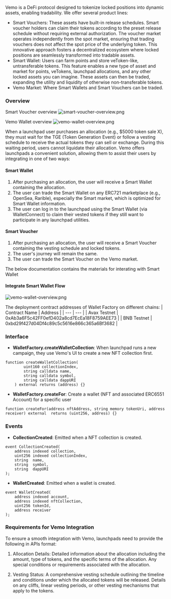 Vemo is a DeFi protocol designed to tokenize locked positions into dynamic assets, enabling tradability. We offer several product lines:
* Smart Vouchers: These assets have built-in release schedules. Smart voucher holders can claim their tokens according to the preset release schedule without requiring external authorization. The voucher market operates independently from the spot market, ensuring that trading vouchers does not affect the spot price of the underlying token. This innovative approach fosters a decentralized ecosystem where locked positions are seamlessly transformed into tradable assets.
* Smart Wallet: Users can farm points and store veToken-like, untransferable tokens. This feature enables a new type of asset and market for points, veTokens, launchpad allocations, and any other locked assets you can imagine. These assets can then be traded, expanding the utility and liquidity of otherwise non-transferable tokens.
* Vemo Market: Where Smart Wallets and Smart Vouchers can be traded.

### Overview
Smart Voucher overview
![smart-voucher-overview.png](https://i.postimg.cc/yxwS9MbM/Vemo-Voucher-Factory-drawio-1.png)

Vemo Wallet overview
![vemo-wallet-overview.png](https://i.postimg.cc/4dZxVJwk/Lauchpad-integration-Vemo-Wallet-drawio.png)

When a launchpad user purchases an allocation (e.g., $5000 token sale X), they must wait for the TGE (Token Generation Event) or follow a vesting schedule to receive the actual tokens they can sell or exchange. During this waiting period, users cannot liquidate their allocation. Vemo offers launchpads a convenient solution, allowing them to assist their users by integrating in one of two ways:

#### Smart Wallet
1. After purchasing an allocation, the user will receive a Smart Wallet containing the allocation.
2. The user can trade the Smart Wallet on any ERC721 marketplace (e.g., OpenSea, Rarible), especially the Smart market, which is optimized for Smart Wallet information.
3. The user can log in to the launchpad using the Smart Wallet (via WalletConnect) to claim their vested tokens if they still want to participate in any launchpad utilities.

#### Smart Voucher
1. After purchasing an allocation, the user will receive a Smart Voucher containing the vesting schedule and locked tokens.
2. The user's journey will remain the same.
3. The user can trade the Smart Voucher on the Vemo market.

The below documentation contains the materials for interating with Smart Wallet
#### Integrate Smart Wallet Flow
![vemo-wallet-overview.png](https://www.planttext.com/api/plantuml/png/TL4xJyCm4DxzAqwPoC1GIZeme8QgdG0Xg60-BjTYuTWXlWpzzrn2b8SYDlkxx-NpDWhMqfJEn6_hAwonXCW_3NlY9uuHpvmxU_P0x8LhWoIXXXVLMB8LUec04P8fa1YbMhd08pQUlYeiEifm6-RlN8OFT8xbqDbUEbwBmXyCFPuOOsQHr_UZ-HrShLBuR5JjN20K6xmPevMwo579JGfKCmh3MwdEVQ1PLbBzBYX0hQyArocKrWiy7uvc7BIqQKCbtgQwI5zqn3vg_xhRPDag9mgD_oTipb6VR6YACGQoUYhW-93FtxYGRTfucUm4JlfnhSvijPR--2y0)

The deployment contract addresses of Wallet Factory on different chains: 
| Contract Name | Address |
| --- | --- |
| Avax Testnet | 0xAb3a6F5c42FF0efD402a8cd7EcEa18F8759AEE73 |
| BNB Testnet | 0xbd29f427d04Df4c89c5c5616e866c365a6Bf3682 |

### Interface
- **WalletFactory.createWalletCollection**: When launchpad runs a new campaign, they use Vemo's UI to create a new NFT collection first.
```
function createWalletCollection(
        uint160 collectionIndex,
        string calldata name,
        string calldata symbol,
        string calldata dappURI 
    ) external returns (address) {}
```
- **WalletFactory.createFor**: Create a wallet (NFT and associated ERC6551 Account) for a specific user
```
function createFor(address nftAddress, string memory tokenUri, address receiver) external  returns (uint256, address) {}
```

### Events
- **CollectionCreated**: Emitted when a NFT collection is created.
```
event CollectionCreated(
    address indexed collection,
    uint256 indexed collectionIndex,
    string  name,
    string  symbol,
    string  dappURI
);
```
- **WalletCreated**: Emitted when a wallet is created.
```
event WalletCreated(
    address indexed account,
    address indexed nftCollection,
    uint256 tokenId,
    address receiver
);
```

### Requirements for Vemo Integration
To ensure a smooth integration with Vemo, launchpads need to provide the following in APIs format:

1. Allocation Details: Detailed information about the allocation including the amount, type of tokens, and the specific terms of the allocation. Any special conditions or requirements associated with the allocation.
 
2. Vesting Status: A comprehensive vesting schedule outlining the timeline and conditions under which the allocated tokens will be released. Details on any cliffs, linear vesting periods, or other vesting mechanisms that apply to the tokens.


